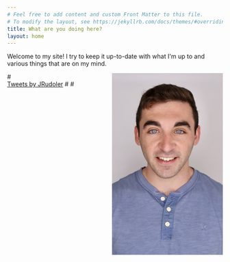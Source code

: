 ```yaml
---
# Feel free to add content and custom Front Matter to this file.
# To modify the layout, see https://jekyllrb.com/docs/themes/#overriding-theme-defaults
title: What are you doing here? 
layout: home 
---
```

Welcome to my site! I try to keep it up-to-date with what I'm up to and various things that are on my mind. 

<img src="/images/headshot.jpeg" alt="This is me" height="425" align="right"/>
#<div class="jekyll-twitter-plugin"><a class="twitter-timeline" data-width="400" data-height="425" data-tweet-limit="5" href="https://twitter.com/JRudoler?ref_src=twsrc%5Etfw">Tweets by JRudoler</a>
# <script async="" src="https://platform.twitter.com/widgets.js" charset="utf-8"></script>
# </div>

<a rel="me" href="https://neuromatch.social/@jrudoler"></a>
